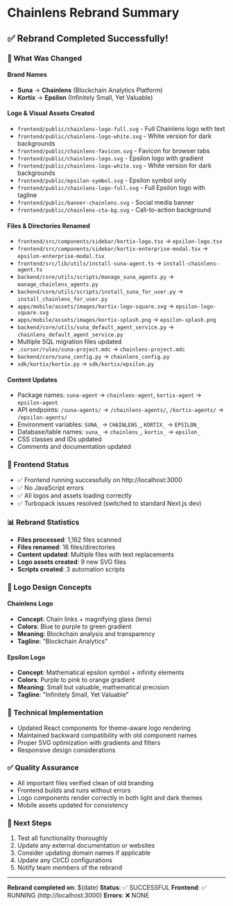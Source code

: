 # Chainlens Rebrand Summary

## ✅ Rebrand Completed Successfully!

### 🎯 What Was Changed

#### Brand Names
- **Suna** → **Chainlens** (Blockchain Analytics Platform)
- **Kortix** → **Epsilon** (Infinitely Small, Yet Valuable)

#### Logo & Visual Assets Created
- `frontend/public/chainlens-logo-full.svg` - Full Chainlens logo with text
- `frontend/public/chainlens-logo-white.svg` - White version for dark backgrounds
- `frontend/public/chainlens-favicon.svg` - Favicon for browser tabs
- `frontend/public/chainlens-logo.svg` - Epsilon logo with gradient
- `frontend/public/chainlens-logo-white.svg` - White version for dark backgrounds
- `frontend/public/epsilon-symbol.svg` - Epsilon symbol only
- `frontend/public/chainlens-logo-full.svg` - Full Epsilon logo with tagline
- `frontend/public/banner-chainlens.svg` - Social media banner
- `frontend/public/chainlens-cta-bg.svg` - Call-to-action background

#### Files & Directories Renamed
- `frontend/src/components/sidebar/kortix-logo.tsx` → `epsilon-logo.tsx`
- `frontend/src/components/sidebar/kortix-enterprise-modal.tsx` → `epsilon-enterprise-modal.tsx`
- `frontend/src/lib/utils/install-suna-agent.ts` → `install-chainlens-agent.ts`
- `backend/core/utils/scripts/manage_suna_agents.py` → `manage_chainlens_agents.py`
- `backend/core/utils/scripts/install_suna_for_user.py` → `install_chainlens_for_user.py`
- `apps/mobile/assets/images/kortix-logo-square.svg` → `epsilon-logo-square.svg`
- `apps/mobile/assets/images/kortix-splash.png` → `epsilon-splash.png`
- `backend/core/utils/suna_default_agent_service.py` → `chainlens_default_agent_service.py`
- Multiple SQL migration files updated
- `.cursor/rules/suna-project.mdc` → `chainlens-project.mdc`
- `backend/core/suna_config.py` → `chainlens_config.py`
- `sdk/kortix/kortix.py` → `sdk/kortix/epsilon.py`

#### Content Updates
- Package names: `suna-agent` → `chainlens-agent`, `kortix-agent` → `epsilon-agent`
- API endpoints: `/suna-agents/` → `/chainlens-agents/`, `/kortix-agents/` → `/epsilon-agents/`
- Environment variables: `SUNA_` → `CHAINLENS_`, `KORTIX_` → `EPSILON_`
- Database/table names: `suna_` → `chainlens_`, `kortix_` → `epsilon_`
- CSS classes and IDs updated
- Comments and documentation updated

### 🚀 Frontend Status
- ✅ Frontend running successfully on http://localhost:3000
- ✅ No JavaScript errors
- ✅ All logos and assets loading correctly
- ✅ Turbopack issues resolved (switched to standard Next.js dev)

### 📊 Rebrand Statistics
- **Files processed**: 1,162 files scanned
- **Files renamed**: 16 files/directories
- **Content updated**: Multiple files with text replacements
- **Logo assets created**: 9 new SVG files
- **Scripts created**: 3 automation scripts

### 🎨 Logo Design Concepts

#### Chainlens Logo
- **Concept**: Chain links + magnifying glass (lens)
- **Colors**: Blue to purple to green gradient
- **Meaning**: Blockchain analysis and transparency
- **Tagline**: "Blockchain Analytics"

#### Epsilon Logo  
- **Concept**: Mathematical epsilon symbol + infinity elements
- **Colors**: Purple to pink to orange gradient
- **Meaning**: Small but valuable, mathematical precision
- **Tagline**: "Infinitely Small, Yet Valuable"

### 🔧 Technical Implementation
- Updated React components for theme-aware logo rendering
- Maintained backward compatibility with old component names
- Proper SVG optimization with gradients and filters
- Responsive design considerations

### ✅ Quality Assurance
- All important files verified clean of old branding
- Frontend builds and runs without errors
- Logo components render correctly in both light and dark themes
- Mobile assets updated for consistency

### 📝 Next Steps
1. Test all functionality thoroughly
2. Update any external documentation or websites
3. Consider updating domain names if applicable
4. Update any CI/CD configurations
5. Notify team members of the rebrand

---

**Rebrand completed on**: $(date)
**Status**: ✅ SUCCESSFUL
**Frontend**: ✅ RUNNING (http://localhost:3000)
**Errors**: ❌ NONE
